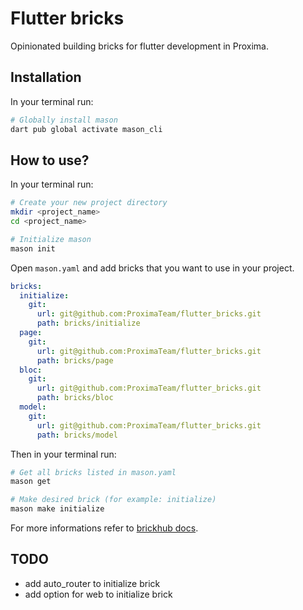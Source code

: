 # Flutter bricks

Opinionated building bricks for flutter development in Proxima.

## Installation

In your terminal run:
```bash
# Globally install mason
dart pub global activate mason_cli
```

## How to use?

In your terminal run:
```bash
# Create your new project directory
mkdir <project_name>
cd <project_name>

# Initialize mason
mason init
```

Open `mason.yaml` and add bricks that you want to use in your project.

```yaml
bricks:
  initialize:
    git: 
      url: git@github.com:ProximaTeam/flutter_bricks.git
      path: bricks/initialize
  page:
    git: 
      url: git@github.com:ProximaTeam/flutter_bricks.git
      path: bricks/page
  bloc:
    git: 
      url: git@github.com:ProximaTeam/flutter_bricks.git
      path: bricks/bloc
  model:
    git: 
      url: git@github.com:ProximaTeam/flutter_bricks.git
      path: bricks/model
```

Then in your terminal run:
```bash
# Get all bricks listed in mason.yaml
mason get

# Make desired brick (for example: initialize)
mason make initialize
```

For more informations refer to [brickhub docs](https://docs.brickhub.dev/).


## TODO
- add auto_router to initialize brick
- add option for web to initialize brick
